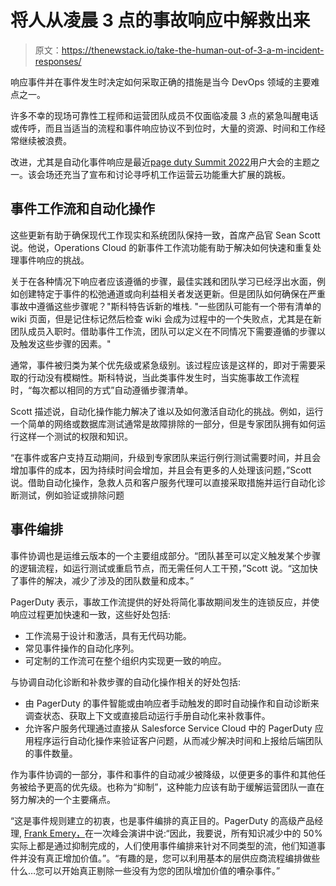 # 将人从凌晨 3 点的事故响应中解救出来

> 原文：<https://thenewstack.io/take-the-human-out-of-3-a-m-incident-responses/>

响应事件并在事件发生时决定如何采取正确的措施是当今 DevOps 领域的主要难点之一。

许多不幸的现场可靠性工程师和运营团队成员不仅面临凌晨 3 点的紧急叫醒电话或传呼，而且当适当的流程和事件响应协议不到位时，大量的资源、时间和工作经常继续被浪费。

改进，尤其是自动化事件响应是最近[page duty Summit 2022](https://www.pagerduty.com/events/summit/)用户大会的主题之一。该会场还充当了宣布和讨论寻呼机工作运营云功能重大扩展的跳板。

## 事件工作流和自动化操作

这些更新有助于确保现代工作现实和系统团队保持一致，首席产品官 Sean Scott 说。他说，Operations Cloud 的新事件工作流功能有助于解决如何快速和重复处理事件响应的挑战。

关于在各种情况下响应者应该遵循的步骤，最佳实践和团队学习已经浮出水面，例如创建特定于事件的松弛通道或向利益相关者发送更新。但是团队如何确保在严重事故中遵循这些步骤呢？"斯科特告诉新的堆栈. "一些团队可能有一个带有清单的 wiki 页面，但是记住标记然后检查 wiki 会成为过程中的一个失败点，尤其是在新团队成员入职时。借助事件工作流，团队可以定义在不同情况下需要遵循的步骤以及触发这些步骤的因素。"

通常，事件被归类为某个优先级或紧急级别。该过程应该是这样的，即对于需要采取的行动没有模糊性。斯科特说，当此类事件发生时，当实施事故工作流程时，“每次都以相同的方式”自动遵循步骤清单。

Scott 描述说，自动化操作能力解决了谁以及如何激活自动化的挑战。例如，运行一个简单的网络或数据库测试通常是故障排除的一部分，但是专家团队拥有如何运行这样一个测试的权限和知识。

“在事件或客户支持互动期间，升级到专家团队来运行例行测试需要时间，并且会增加事件的成本，因为持续时间会增加，并且会有更多的人处理该问题，”Scott 说。借助自动化操作，急救人员和客户服务代理可以直接采取措施并运行自动化诊断测试，例如验证或排除问题

## 事件编排

事件协调也是运维云版本的一个主要组成部分。“团队甚至可以定义触发某个步骤的逻辑流程，如运行测试或重启节点，而无需任何人工干预，”Scott 说。“这加快了事件的解决，减少了涉及的团队数量和成本。”

PagerDuty 表示，事故工作流提供的好处将简化事故期间发生的连锁反应，并使响应过程更加快速和一致，这些好处包括:

*   工作流易于设计和激活，具有无代码功能。
*   常见事件操作的自动化序列。
*   可定制的工作流可在整个组织内实现更一致的响应。

与协调自动化诊断和补救步骤的自动化操作相关的好处包括:

*   由 PagerDuty 的事件智能或由响应者手动触发的即时自动操作和自动诊断来调查状态、获取上下文或直接启动运行手册自动化来补救事件。
*   允许客户服务代理通过直接从 Salesforce Service Cloud 中的 PagerDuty 应用程序运行自动化操作来验证客户问题，从而减少解决时间和上报给后端团队的事件数量。

作为事件协调的一部分，事件和事件的自动减少被降级，以便更多的事件和其他任务被给予更高的优先级。也称为“抑制”，这种能力应该有助于缓解运营团队一直在努力解决的一个主要痛点。

“这是事件规则建立的初衷，也是事件编排的真正目的。PagerDuty 的高级产品经理, [Frank Emery，](https://www.linkedin.com/in/francis-emery-b835523b/?originalSubdomain=ca)在一次峰会演讲中说:“因此，我要说，所有知识减少中的 50%实际上都是通过抑制完成的，人们使用事件编排来针对不同类型的流，他们知道事件并没有真正增加价值。”。“有趣的是，您可以利用基本的层供应商流程编排做些什么…您可以开始真正剔除一些没有为您的团队增加价值的嘈杂事件。”

<svg xmlns:xlink="http://www.w3.org/1999/xlink" viewBox="0 0 68 31" version="1.1"><title>Group</title> <desc>Created with Sketch.</desc></svg>